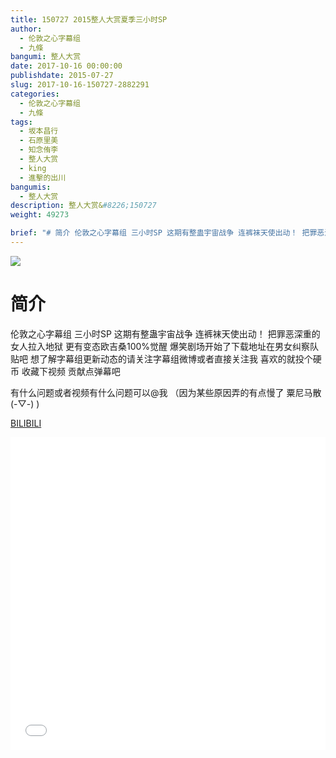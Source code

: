 ```yaml
---
title: 150727 2015整人大赏夏季三小时SP
author: 
  - 伦敦之心字幕组
  - 九條
bangumi: 整人大赏
date: 2017-10-16 00:00:00
publishdate: 2015-07-27
slug: 2017-10-16-150727-2882291
categories: 
  - 伦敦之心字幕组
  - 九條
tags: 
  - 坂本昌行
  - 石原里美
  - 知念侑李
  - 整人大赏
  - king
  - 進擊的出川
bangumis: 
  - 整人大赏
description: 整人大赏&#8226;150727
weight: 49273

brief: "# 简介 伦敦之心字幕组 三小时SP 这期有整蛊宇宙战争 连裤袜天使出动！ 把罪恶深重的女人拉入地狱 更有变态欧吉桑100%觉醒 爆笑剧场开始了下载地址在男女纠察队贴吧 想了解字幕组更新动态的请关注字幕组微博或者直接关注我 喜欢的就投个硬币 收藏下视频 贡献点弹幕吧 有什么问题或者视频有什么问题可以@我 （因为某些原因弄的有点慢了 粟尼马散(-▽-) )"
---
```


![](https://i.imgur.com/B1csbgt.jpg)

# 简介  
伦敦之心字幕组 三小时SP 这期有整蛊宇宙战争 连裤袜天使出动！ 把罪恶深重的女人拉入地狱 更有变态欧吉桑100%觉醒 爆笑剧场开始了下载地址在男女纠察队贴吧 想了解字幕组更新动态的请关注字幕组微博或者直接关注我 喜欢的就投个硬币 收藏下视频 贡献点弹幕吧


有什么问题或者视频有什么问题可以@我 （因为某些原因弄的有点慢了 粟尼马散(-▽-) )

  [BILIBILI](https://www.bilibili.com/video/av2882291/)


<div class="vcontainer">  <iframe class='video' src="//www.bilibili.com/blackboard/player.html?aid=2882291" width="100%" height="500" frameborder="0" allowfullscreen="allowfullscreen"></iframe></div>

